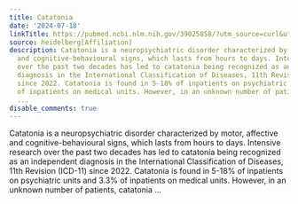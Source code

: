 ```yaml
---
title: Catatonia
date: '2024-07-18'
linkTitle: https://pubmed.ncbi.nlm.nih.gov/39025858/?utm_source=curl&utm_medium=rss&utm_campaign=pubmed-2&utm_content=1FakS-2QOkCT8HsMOQP1bCRQ4YzyumYOmxmF0moLsQ3dFB1E9V&fc=20220326224207&ff=20240719181339&v=2.18.0.post9+e462414
source: heidelberg[Affiliation]
description: Catatonia is a neuropsychiatric disorder characterized by motor, affective
  and cognitive-behavioural signs, which lasts from hours to days. Intensive research
  over the past two decades has led to catatonia being recognized as an independent
  diagnosis in the International Classification of Diseases, 11th Revision (ICD-11)
  since 2022. Catatonia is found in 5-18% of inpatients on psychiatric units and 3.3%
  of inpatients on medical units. However, in an unknown number of patients, catatonia
  ...
disable_comments: true
---
```

Catatonia is a neuropsychiatric disorder characterized by motor, affective and cognitive-behavioural signs, which lasts from hours to days. Intensive research over the past two decades has led to catatonia being recognized as an independent diagnosis in the International Classification of Diseases, 11th Revision (ICD-11) since 2022. Catatonia is found in 5-18% of inpatients on psychiatric units and 3.3% of inpatients on medical units. However, in an unknown number of patients, catatonia ...